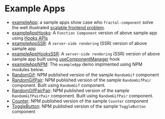 # Example Apps
- [exampleApp](exampleApp): a sample apps show case who `fractal-component` solve the well illustrated [scalable frontend problem](https://github.com/slorber/scalable-frontend-with-elm-or-redux). 
- [exampleAppHooks](exampleAppHooks): A `Function Component` version of above sample app using [Hooks APIs](https://reactjs.org/docs/hooks-custom.html)
- [exampleAppSSR](exampleAppSSR): A `server-side rendering` (SSR) version of above sample app
- [exampleAppHooksSSR](exampleAppSSR): A `server-side rendering` (SSR) version of above sample app built using [useComponentManager](https://t83714.github.io/fractal-component/api/useComponentManager.html) hook
- [exampleAppNPM](exampleAppNPM): The `exampleApp` demo implmented using NPM modules below.
- [RandomGif](RandomGif): NPM published version of the sample `RandomGif` component
- [RandomGifPair](RandomGifPair): NPM published version of the sample `RandomGifPair` component. Built using `RandomGif` component.
- [RandomGifPairPair](RandomGifPairPair): NPM published version of the sample `RandomGifPairPair` component. Built using `RandomGifPair` component.
- [Counter](Counter): NPM published version of the sample `Counter` component
- [ToggleButton](ToggleButton): NPM published version of the sample `ToggleButton` component